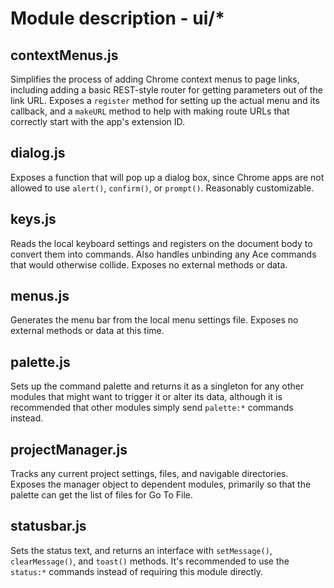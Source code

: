 # Module description - ui/*

## contextMenus.js

Simplifies the process of adding Chrome context menus to page links, including
adding a basic REST-style router for getting parameters out of the link URL.
Exposes a `register` method for setting up the actual menu and its callback,
and a `makeURL` method to help with making route URLs that correctly start
with the app's extension ID.

## dialog.js

Exposes a function that will pop up a dialog box, since Chrome apps are not
allowed to use `alert()`, `confirm()`, or `prompt()`. Reasonably customizable.

## keys.js

Reads the local keyboard settings and registers on the document body to
convert them into commands. Also handles unbinding any Ace commands that would
otherwise collide. Exposes no external methods or data.

## menus.js

Generates the menu bar from the local menu settings file. Exposes no external
methods or data at this time.

## palette.js

Sets up the command palette and returns it as a singleton for any other
modules that might want to trigger it or alter its data, although it is
recommended that other modules simply send `palette:*` commands instead.

## projectManager.js

Tracks any current project settings, files, and navigable directories. Exposes
the manager object to dependent modules, primarily so that the palette can get
the list of files for Go To File.

## statusbar.js

Sets the status text, and returns an interface with `setMessage()`, `clearMessage()`, and `toast()` methods. It's recommended to use the `status:*` commands instead of requiring this module directly.